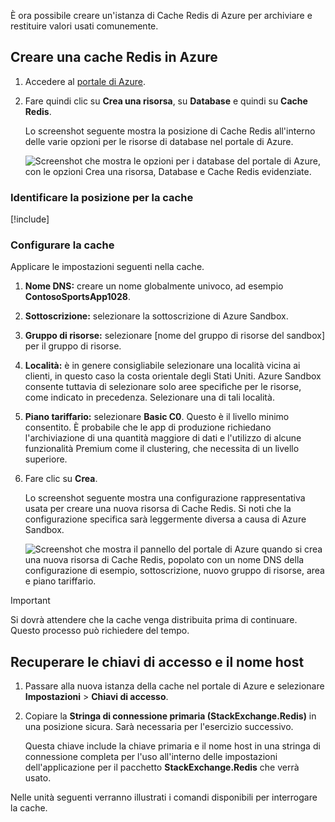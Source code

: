 È ora possibile creare un'istanza di Cache Redis di Azure per archiviare e restituire valori usati comunemente.

<!-- TODO: do we need to activate the sandbox here? -->

## <a name="create-a-redis-cache-in-azure"></a>Creare una cache Redis in Azure

1. Accedere al [portale di Azure](https://portal.azure.com?azure-portal=true).

1. Fare quindi clic su **Crea una risorsa**, su **Database** e quindi su **Cache Redis**.

    Lo screenshot seguente mostra la posizione di Cache Redis all'interno delle varie opzioni per le risorse di database nel portale di Azure.

    ![Screenshot che mostra le opzioni per i database del portale di Azure, con le opzioni Crea una risorsa, Database e Cache Redis evidenziate.](../media/4-create-a-cache-1.png)

### <a name="identify-the-location-for-the-cache"></a>Identificare la posizione per la cache

<!-- Resource selection -->
[!include[](../../../includes/azure-sandbox-regions-first-mention-note.md)]

### <a name="configure-your-cache"></a>Configurare la cache

Applicare le impostazioni seguenti nella cache.

1. **Nome DNS:** creare un nome globalmente univoco, ad esempio **ContosoSportsApp1028**.

1. **Sottoscrizione:** selezionare la sottoscrizione di Azure Sandbox.

1. **Gruppo di risorse:** selezionare <rgn>[nome del gruppo di risorse del sandbox]</rgn> per il gruppo di risorse.

1. **Località:** è in genere consigliabile selezionare una località vicina ai clienti, in questo caso la costa orientale degli Stati Uniti. Azure Sandbox consente tuttavia di selezionare solo aree specifiche per le risorse, come indicato in precedenza. Selezionare una di tali località.

1. **Piano tariffario:** selezionare **Basic C0**. Questo è il livello minimo consentito. È probabile che le app di produzione richiedano l'archiviazione di una quantità maggiore di dati e l'utilizzo di alcune funzionalità Premium come il clustering, che necessita di un livello superiore.

1. Fare clic su **Crea**.

    Lo screenshot seguente mostra una configurazione rappresentativa usata per creare una nuova risorsa di Cache Redis. Si noti che la configurazione specifica sarà leggermente diversa a causa di Azure Sandbox.

    ![Screenshot che mostra il pannello del portale di Azure quando si crea una nuova risorsa di Cache Redis, popolato con un nome DNS della configurazione di esempio, sottoscrizione, nuovo gruppo di risorse, area e piano tariffario.](../media/4-create-a-cache-2.png)

> [!IMPORTANT]
> Si dovrà attendere che la cache venga distribuita prima di continuare. Questo processo può richiedere del tempo.

## <a name="retrieve-the-access-keys-and-host-name"></a>Recuperare le chiavi di accesso e il nome host

1. Passare alla nuova istanza della cache nel portale di Azure e selezionare **Impostazioni** > **Chiavi di accesso**. 

1. Copiare la **Stringa di connessione primaria (StackExchange.Redis)** in una posizione sicura. Sarà necessaria per l'esercizio successivo.

    Questa chiave include la chiave primaria e il nome host in una stringa di connessione completa per l'uso all'interno delle impostazioni dell'applicazione per il pacchetto **StackExchange.Redis** che verrà usato.

Nelle unità seguenti verranno illustrati i comandi disponibili per interrogare la cache.